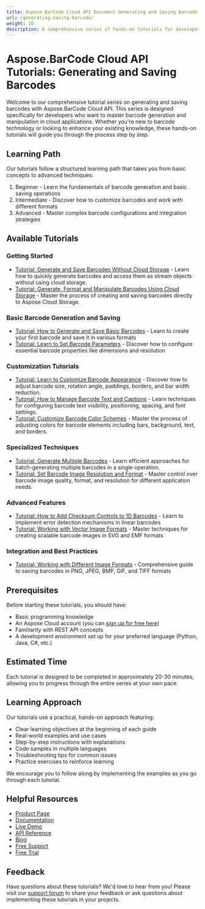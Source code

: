 ```yaml
---
title: Aspose.BarCode Cloud API Document Generating and Saving Barcode Tutorials
url: /generating-saving-barcode/
weight: 10
description: A comprehensive series of hands-on tutorials for developers to learn generating and saving barcodes using Aspose.BarCode Cloud API
---
```


# Aspose.BarCode Cloud API Tutorials: Generating and Saving Barcodes

Welcome to our comprehensive tutorial series on generating and saving barcodes with Aspose.BarCode Cloud API. This series is designed specifically for developers who want to master barcode generation and manipulation in cloud applications. Whether you're new to barcode technology or looking to enhance your existing knowledge, these hands-on tutorials will guide you through the process step by step.

## Learning Path

Our tutorials follow a structured learning path that takes you from basic concepts to advanced techniques:

1. Beginner - Learn the fundamentals of barcode generation and basic saving operations
2. Intermediate - Discover how to customize barcodes and work with different formats
3. Advanced - Master complex barcode configurations and integration strategies

## Available Tutorials

### Getting Started
- [Tutorial: Generate and Save Barcodes Without Cloud Storage](/generating-saving-barcode/without-cloud-storage/) - Learn how to quickly generate barcodes and access them as stream objects without using cloud storage.
- [Tutorial: Generate, Format and Manipulate Barcodes Using Cloud Storage](/generating-saving-barcode/using-cloud-storage/) - Master the process of creating and saving barcodes directly to Aspose Cloud Storage.

### Basic Barcode Generation and Saving

- [Tutorial: How to Generate and Save Basic Barcodes](/generating-saving-barcode/basic-generation/) - Learn to create your first barcode and save it in various formats
- [Tutorial: Learn to Set Barcode Parameters](/generating-saving-barcode/barcode-parameters/) - Discover how to configure essential barcode properties like dimensions and resolution

### Customization Tutorials
- [Tutorial: Learn to Customize Barcode Appearance](/generating-saving-barcode/customize-appearance/) - Discover how to adjust barcode size, rotation angle, paddings, borders, and bar width reduction.
- [Tutorial: How to Manage Barcode Text and Captions](/generating-saving-barcode/manage-text/) - Learn techniques for configuring barcode text visibility, positioning, spacing, and font settings.
- [Tutorial: Customize Barcode Color Schemes](/generating-saving-barcode/manage-color/) - Master the process of adjusting colors for barcode elements including bars, background, text, and borders.

### Specialized Techniques
- [Tutorial: Generate Multiple Barcodes](/generating-saving-barcode/multiple-barcodes/) - Learn efficient approaches for batch-generating multiple barcodes in a single operation.
- [Tutorial: Set Barcode Image Resolution and Format](/generating-saving-barcode/image-settings/) - Master control over barcode image quality, format, and resolution for different application needs.

### Advanced Features

- [Tutorial: How to Add Checksum Controls to 1D Barcodes](/generating-saving-barcode/checksum-controls/) - Learn to implement error detection mechanisms in linear barcodes
- [Tutorial: Working with Vector Image Formats](/generating-saving-barcode/vector-formats/) - Master techniques for creating scalable barcode images in SVG and EMF formats

### Integration and Best Practices

- [Tutorial: Working with Different Image Formats](/generating-saving-barcode/image-formats/) - Comprehensive guide to saving barcodes in PNG, JPEG, BMP, GIF, and TIFF formats

## Prerequisites

Before starting these tutorials, you should have:

- Basic programming knowledge
- An Aspose Cloud account (you can [sign up for free here](https://dashboard.aspose.cloud/#/apps))
- Familiarity with REST API concepts
- A development environment set up for your preferred language (Python, Java, C#, etc.)

## Estimated Time

Each tutorial is designed to be completed in approximately 20-30 minutes, allowing you to progress through the entire series at your own pace.

## Learning Approach

Our tutorials use a practical, hands-on approach featuring:

- Clear learning objectives at the beginning of each guide
- Real-world examples and use cases
- Step-by-step instructions with explanations
- Code samples in multiple languages
- Troubleshooting tips for common issues
- Practice exercises to reinforce learning

We encourage you to follow along by implementing the examples as you go through each tutorial.

## Helpful Resources

- [Product Page](https://products.aspose.cloud/barcode/)
- [Documentation](https://docs.aspose.cloud/barcode/)
- [Live Demo](https://products.aspose.app/barcode/family)
- [API Reference](https://reference.aspose.cloud/barcode/)
- [Blog](https://blog.aspose.cloud/category/barcode/)
- [Free Support](https://forum.aspose.cloud/c/barcode/6/)
- [Free Trial](https://dashboard.aspose.cloud/#/apps)

## Feedback

Have questions about these tutorials? We'd love to hear from you! Please visit our [support forum](https://forum.aspose.cloud/c/barcode/6/) to share your feedback or ask questions about implementing these tutorials in your projects.
